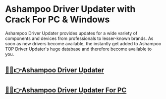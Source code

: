 # Ashampoo Driver Updater with Crack For PC & Windows



Ashampoo Driver Updater provides updates for a wide variety of components and devices from professionals to lesser-known brands. As soon as new drivers become available, the instantly get added to Ashampoo TOP Driver Updater's huge database and therefore become available to you.


## [🎉🚀👉Ashampoo Driver Updater](https://fullsetup.pro/dl/)

## [🎉🚀👉Ashampoo Driver Updater For PC](https://fullsetup.pro/dl/)
